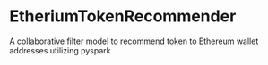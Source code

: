 # EtheriumTokenRecommender
A collaborative filter model to recommend token to Ethereum wallet addresses utilizing pyspark
